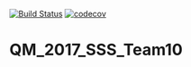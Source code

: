 [![Build Status](https://travis-ci.org/MolSSI-SSS/QM_2017_SSS_Team10.svg?branch=master)](https://travis-ci.org/MolSSI-SSS/QM_2017_SSS_Team10) [![codecov](https://codecov.io/gh/molssi-sss/QM_2017_SSS_Team10/branch/master/graph/badge.svg)](https://codecov.io/gh/molssi-sss/QM_2017_SSS_Team10)
# QM_2017_SSS_Team10
